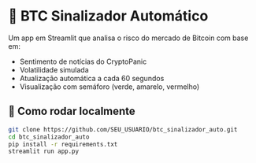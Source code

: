 # 🚦 BTC Sinalizador Automático

Um app em Streamlit que analisa o risco do mercado de Bitcoin com base em:

- Sentimento de notícias do CryptoPanic
- Volatilidade simulada
- Atualização automática a cada 60 segundos
- Visualização com semáforo (verde, amarelo, vermelho)

## 🚀 Como rodar localmente

```bash
git clone https://github.com/SEU_USUARIO/btc_sinalizador_auto.git
cd btc_sinalizador_auto
pip install -r requirements.txt
streamlit run app.py
